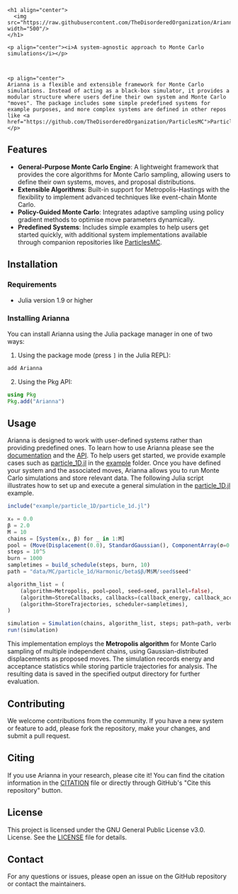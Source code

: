 ```@raw html
<h1 align="center">
  <img src="https://raw.githubusercontent.com/TheDisorderedOrganization/Arianna.jl/main/logo.png" width="500"/>
</h1>

<p align="center"><i>A system-agnostic approach to Monte Carlo simulations</i></p>



<p align="center">
Arianna is a flexible and extensible framework for Monte Carlo simulations. Instead of acting as a black-box simulator, it provides a modular structure where users define their own system and Monte Carlo "moves". The package includes some simple predefined systems for example purposes, and more complex systems are defined in other repos like <a href="https://github.com/TheDisorderedOrganization/ParticlesMC">ParticlesMC</a>.
</p>
```


## Features

- **General-Purpose Monte Carlo Engine**: A lightweight framework that provides the core algorithms for Monte Carlo sampling, allowing users to define their own systems, moves, and proposal distributions.
- **Extensible Algorithms**: Built-in support for Metropolis-Hastings with the flexibility to implement advanced techniques like event-chain Monte Carlo.
- **Policy-Guided Monte Carlo**: Integrates adaptive sampling using policy gradient methods to optimise move parameters dynamically.
- **Predefined Systems**: Includes simple examples to help users get started quickly, with additional system implementations available through companion repositories like [ParticlesMC](https://github.com/TheDisorderedOrganization/ParticlesMC).

## Installation

### Requirements
- Julia version 1.9 or higher

### Installing Arianna
You can install Arianna using the Julia package manager in one of two ways:

1. Using the package mode (press `]` in the Julia REPL):
```julia
add Arianna
```

2. Using the Pkg API:
```julia
using Pkg
Pkg.add("Arianna")
```

## Usage

Arianna is designed to work with user-defined systems rather than providing predefined ones. To learn how to use Arianna please see the [documentation](https://thedisorderedorganization.github.io/Arianna.jl/stable/) and the [API](https://thedisorderedorganization.github.io/Arianna.jl/stable/api/). To help users get started, we provide example cases such as [particle_1D.jl](https://github.com/TheDisorderedOrganization/Arianna.jl/blob/main/example/particle_1d/particle_1d.jl) in the [example](https://github.com/TheDisorderedOrganization/Arianna.jl/tree/main/example) folder. Once you have defined your system and the associated moves, Arianna allows you to run Monte Carlo simulations and store relevant data. The following Julia script illustrates how to set up and execute a general simulation in the [particle_1D.jl](https://github.com/TheDisorderedOrganization/Arianna.jl/blob/main/example/particle_1d/particle_1d.jl) example.

```julia
include("example/particle_1D/particle_1d.jl")

x₀ = 0.0
β = 2.0
M = 10
chains = [System(x₀, β) for _ in 1:M]
pool = (Move(Displacement(0.0), StandardGaussian(), ComponentArray(σ=0.1), 1.0),)
steps = 10^5
burn = 1000
sampletimes = build_schedule(steps, burn, 10)
path = "data/MC/particle_1d/Harmonic/beta$β/M$M/seed$seed"

algorithm_list = (
    (algorithm=Metropolis, pool=pool, seed=seed, parallel=false),
    (algorithm=StoreCallbacks, callbacks=(callback_energy, callback_acceptance), scheduler=sampletimes),
    (algorithm=StoreTrajectories, scheduler=sampletimes),
) 

simulation = Simulation(chains, algorithm_list, steps; path=path, verbose=true)
run!(simulation)
```
This implementation employs the **Metropolis algorithm** for Monte Carlo sampling of multiple independent chains, using Gaussian-distributed displacements as proposed moves. The simulation records energy and acceptance statistics while storing particle trajectories for analysis. The resulting data is saved in the specified output directory for further evaluation.

## Contributing

We welcome contributions from the community. If you have a new system or feature to add, please fork the repository, make your changes, and submit a pull request.

## Citing

If you use Arianna in your research, please cite it! You can find the citation information in the [CITATION](https://github.com/TheDisorderedOrganization/Arianna.jl/blob/main/CITATION.bib) file or directly through GitHub's "Cite this repository" button.

## License

This project is licensed under the GNU General Public License v3.0.  License. See the [LICENSE](https://github.com/TheDisorderedOrganization/Arianna.jl/blob/main/LICENSE) file for details.

## Contact

For any questions or issues, please open an issue on the GitHub repository or contact the maintainers.